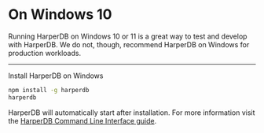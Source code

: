# On Windows 10

Running HarperDB on Windows 10 or 11 is a great way to test and develop with HarperDB. We do not, though, recommend HarperDB on Windows for production workloads.

***

Install HarperDB on Windows

```bash
npm install -g harperdb
harperdb 
```

HarperDB will automatically start after installation. For more information visit the [HarperDB Command Line Interface guide](../administration/harperdb-cli.md).

